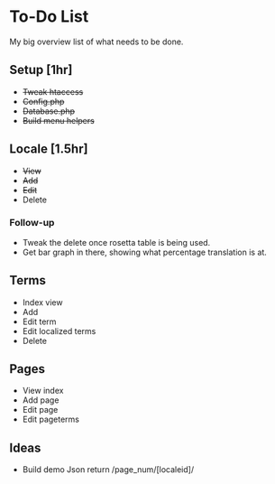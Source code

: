# To-Do List

My big overview list of what needs to be done.

## Setup [1hr]

* <del>Tweak htaccess </del>
* <del>Config.php</del>
* <del>Database.php</del>
* <del>Build menu helpers</del>


## Locale [1.5hr]

* <del>View</del>
* <del>Add</del>
* <del>Edit</del>
* Delete

### Follow-up

* Tweak the delete once rosetta table is being used.
* Get bar graph in there, showing what percentage translation is at.

## Terms

* Index view
* Add
* Edit term
* Edit localized terms
* Delete

## Pages

* View index
* Add page
* Edit page
* Edit pageterms

## Ideas

* Build demo Json return /page_num/[localeid]/
